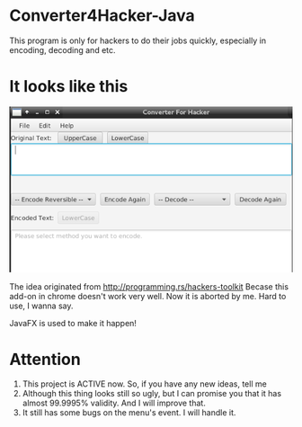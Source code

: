 # Converter4Hacker-Java
This program is only for hackers to do their jobs quickly, especially in encoding, decoding and etc.


# It looks like this
![Program-Demo](https://raw.githubusercontent.com/Gabirel/Converter4Hacker-Java/master/demo/LayoutDemo.png)

The idea originated from http://programming.rs/hackers-toolkit Becase this add-on in chrome doesn't work very well. Now it is aborted by me. Hard to use, I wanna say.

JavaFX is used to make it happen!


# Attention
1. This project is ACTIVE now. So, if you have any new ideas, tell me
2. Although this thing looks still so ugly, but I can promise you that it has almost 99.9995% validity. And I will improve that.
3. It still has some bugs on the menu's event. I will handle it.
